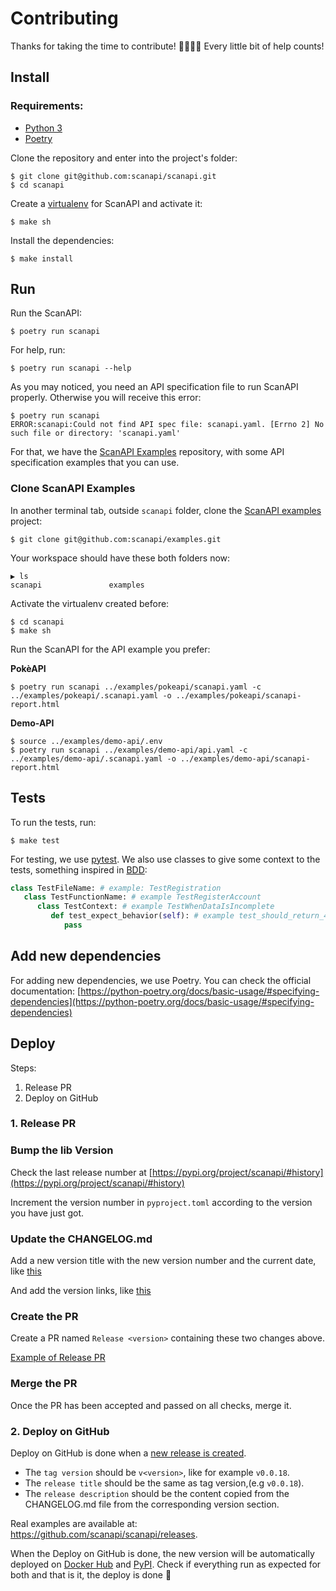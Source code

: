 # Contributing

Thanks for taking the time to contribute! 🙇‍♀️🙇‍♂️ Every little bit of help counts!

## Install

### Requirements:
- [Python 3][python]
- [Poetry][poetry]

Clone the repository and enter into the project's folder:

```shell
$ git clone git@github.com:scanapi/scanapi.git
$ cd scanapi
```

Create a [virtualenv][virtualenv] for ScanAPI and activate it:

```shell
$ make sh
```

Install the dependencies:

```shell
$ make install
```

## Run

Run the ScanAPI:

```shell
$ poetry run scanapi
```

For help, run:

```shell
$ poetry run scanapi --help
```

As you may noticed, you need an API specification file to run ScanAPI properly.
Otherwise you will receive this error:

```shell
$ poetry run scanapi
ERROR:scanapi:Could not find API spec file: scanapi.yaml. [Errno 2] No such file or directory: 'scanapi.yaml'
```

For that, we have the [ScanAPI Examples][scanapi-examples] repository, with some API specification
examples that you can use.

### Clone ScanAPI Examples

In another terminal tab, outside `scanapi` folder, clone the [ScanAPI examples][scanapi-examples] project:

```shell
$ git clone git@github.com:scanapi/examples.git
```

Your workspace should have these both folders now:

```shell
▶ ls
scanapi               examples
```

Activate the virtualenv created before:

```shell
$ cd scanapi
$ make sh
```

Run the ScanAPI for the API example you prefer:

**PokèAPI**

```shell
$ poetry run scanapi ../examples/pokeapi/scanapi.yaml -c ../examples/pokeapi/.scanapi.yaml -o ../examples/pokeapi/scanapi-report.html
```

**Demo-API**

```shell
$ source ../examples/demo-api/.env
$ poetry run scanapi ../examples/demo-api/api.yaml -c ../examples/demo-api/.scanapi.yaml -o ../examples/demo-api/scanapi-report.html
```

## Tests

To run the tests, run:

```shell
$ make test
```

For testing, we use [pytest](https://docs.pytest.org/en/stable/). We also use classes to give some
context to the tests, something inspired in [BDD](https://www.departmentofproduct.com/blog/writing-bdd-test-scenarios/):

```python
class TestFileName: # example: TestRegistration
   class TestFunctionName: # example TestRegisterAccount
      class TestContext: # example TestWhenDataIsIncomplete
         def test_expect_behavior(self): # example test_should_return_422
            pass
```

## Add new dependencies

For adding new dependencies, we use Poetry. You can check the official documentation: [https://python-poetry.org/docs/basic-usage/#specifying-dependencies](https://python-poetry.org/docs/basic-usage/#specifying-dependencies)

## Deploy

Steps:
1. Release PR
2. Deploy on GitHub

### 1. Release PR

### Bump the lib Version

Check the last release number at [https://pypi.org/project/scanapi/#history](https://pypi.org/project/scanapi/#history)

Increment the version number in `pyproject.toml` according to the version you have just got.

### Update the CHANGELOG.md

Add a new version title with the new version number and the current date, like [this](https://github.com/camilamaia/scanapi/commit/86e89e6ab52bbf64e058c02dbfdbbb1500066bff#diff-4ac32a78649ca5bdd8e0ba38b7006a1eR9-R10)

And add the version links, like [this](https://github.com/camilamaia/scanapi/commit/86e89e6ab52bbf64e058c02dbfdbbb1500066bff#diff-4ac32a78649ca5bdd8e0ba38b7006a1eR69-R70)

### Create the PR

Create a PR named `Release <version>` containing these two changes above.

[Example of Release PR](https://github.com/camilamaia/scanapi/commit/86e89e6ab52bbf64e058c02dbfdbbb1500066bff)

### Merge the PR

Once the PR has been accepted and passed on all checks, merge it.

### 2. Deploy on GitHub

Deploy on GitHub is done when a [new release is created][creating-releases].

- The `tag version` should be `v<version>`, like for example `v0.0.18`.
- The `release title` should be the same as tag version,(e.g `v0.0.18`).
- The `release description` should be the content copied from the CHANGELOG.md file from the
corresponding version section.

Real examples are available at: https://github.com/scanapi/scanapi/releases.

When the Deploy on GitHub is done, the new version will be automatically deployed on [Docker Hub][scanapi-on-docker-hub] and [PyPI][scanapi-on-pypi].
Check if everything run as expected for both and that is it, the deploy is done 🎉


[creating-releases]: https://help.github.com/en/enterprise/2.13/user/articles/creating-releases
[poetry]: https://python-poetry.org/docs/#installation
[python]: https://www.python.org/downloads/
[scanapi-examples]: https://github.com/scanapi/examples
[scanapi-on-docker-hub]: https://hub.docker.com/r/camilamaia/scanapi
[scanapi-on-pypi]: https://pypi.org/project/scanapi/
[virtualenv]: https://virtualenv.pypa.io/en/latest/
